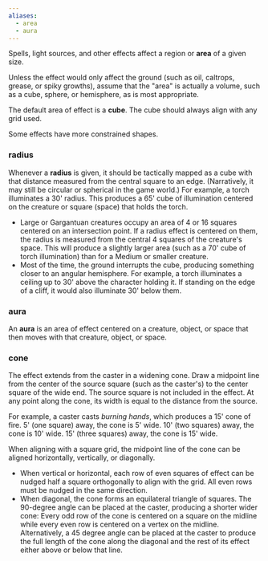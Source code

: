 ```yaml
---
aliases:
  - area
  - aura
---
```

Spells, light sources, and other effects affect a region or **area** of a given size.  

Unless the effect would only affect the ground (such as oil, caltrops, grease, or spiky growths), assume that the "area" is actually a volume, such as a cube, sphere, or hemisphere, as is most appropriate.  

The default area of effect is a **cube**. The cube should always align with any grid used.

Some effects have more constrained shapes.

### radius

Whenever a **radius** is given, it should be tactically mapped as a cube with that distance measured from the central square to an edge. (Narratively, it may still be circular or spherical in the game world.)  For example, a torch illuminates a 30' radius. This produces a 65' cube of illumination centered on the creature or square (space) that holds the torch.

* Large or Gargantuan creatures occupy an area of 4 or 16 squares centered on an intersection point. If a radius effect is centered on them, the radius is measured from the central 4 squares of the creature's space. This will produce a slightly larger area (such as a 70' cube of torch illumination) than for a Medium or smaller creature.
* Most of the time, the ground interrupts the cube, producing something closer to an angular hemisphere.  For example, a torch illuminates a ceiling up to 30' above the character holding it. If standing on the edge of a cliff, it would also illuminate 30' below them.

### aura

An **aura** is an area of effect centered on a creature, object, or space that then moves with that creature, object, or space.

### cone

The effect extends from the caster in a widening cone. Draw a midpoint line from the center of the source square (such as the caster's) to the center square of the wide end. The source square is not included in the effect. At any point along the cone, its width is equal to the distance from the source. 

For example, a caster casts *burning hands*, which produces a 15' cone of fire. 5' (one square) away, the cone is 5' wide.  10' (two squares) away, the cone is 10' wide. 15' (three squares) away, the cone is 15' wide.

When aligning with a square grid, the midpoint line of the cone can be aligned horizontally, vertically, or diagonally.

* When vertical or horizontal, each row of even squares of effect can be nudged half a square orthogonally to align with the grid. All even rows must be nudged in the same direction.
* When diagonal, the cone forms an equilateral triangle of squares. The 90-degree angle can be placed at the caster, producing a shorter wider cone: Every odd row of the cone is centered on a square on the midline while every even row is centered on a vertex on the midline. Alternatively, a 45 degree angle can be placed at the caster to produce the full length of the cone along the diagonal and the rest of its effect either above or below that line.

